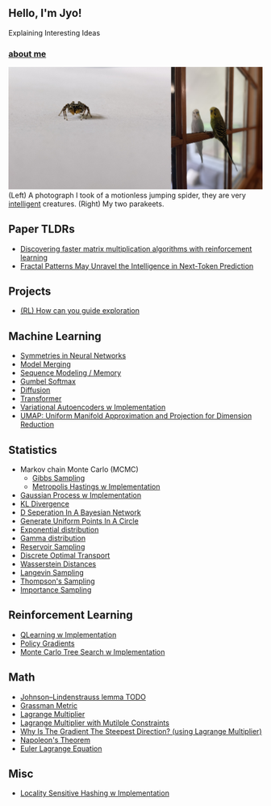 ## Hello, I'm Jyo! 
Explaining Interesting Ideas
### [about me](https://jyopari.github.io/aboutMe)
<img src="imgonline-com-ua-twotoone-McqeirtoVx.jpg" alt="drawing" width="850"/> \
(Left) A photograph I took of a motionless jumping spider, they are very [intelligent](https://www.nationalgeographic.com/news/2016/01/160121-jumping-spiders-animals-science/) creatures. (Right) My two parakeets. 
## Paper TLDRs
+ [Discovering faster matrix multiplication
algorithms with reinforcement learning](https://jyopari.github.io/paper_tldf/Matmul%20algo.pdf)
+ [Fractal Patterns May Unravel the Intelligence in Next-Token Prediction](https://jyopari.github.io/FractalLLMs.html)

## Projects 
+ [(RL) How can you guide exploration](https://jyopari.github.io/guided_exploration)

## Machine Learning
+ [Symmetries in Neural Networks](https://jyopari.github.io/Symmetries.html)
+ [Model Merging](https://jyopari.github.io/Merging.html)
+ [Sequence Modeling / Memory](https://jyopari.github.io/seqmodeling)
+ [Gumbel Softmax](https://jyopari.github.io/gumbel.html)
+ [Diffusion](https://jyopari.github.io/Diffusion)
+ [Transformer](https://jyopari.github.io/Transformer)
+ [Variational Autoencoders w Implementation](https://jyopari.github.io/VAE)
+ [UMAP: Uniform Manifold Approximation and Projection for Dimension Reduction](https://jyopari.github.io/umap)

## Statistics
+ Markov chain Monte Carlo (MCMC)
  - [Gibbs Sampling](https://jyopari.github.io/Gibbs)
  - [Metropolis Hastings  w Implementation](https://jyopari.github.io/MetropolisHastings)
+ [Gaussian Process w Implementation](https://jyopari.github.io/GaussianProcess)
+ [KL Divergence](https://jyopari.github.io/KL)
+ [D Seperation In A Bayesian Network](https://jyopari.github.io/DSeperation)
+ [Generate Uniform Points In A Circle](https://jyopari.github.io/randomCirc)
+ [Exponential distribution](https://jyopari.github.io/exponentialDist)
+ [Gamma distribution](https://jyopari.github.io/Gamma)
+ [Reservoir Sampling](https://jyopari.github.io/reservoir)
+ [Discrete Optimal Transport](https://jyopari.github.io/DiscreteOT.html)
+ [Wasserstein Distances](https://jyopari.github.io/Wasserstein.html)
+ [Langevin Sampling](https://jyopari.github.io/Langevin.html)
+ [Thompson's Sampling](https://jyopari.github.io/thompson.html)
+ [Importance Sampling](https://jyopari.github.io/ImportanceSampling.html)

## Reinforcement Learning
+ [QLearning w Implementation](https://jyopari.github.io/QLearning) 
+ [Policy Gradients](https://jyopari.github.io/Policy)
+ [Monte Carlo Tree Search w Implementation](https://jyopari.github.io/MCTS)

## Math
+ [Johnson–Lindenstrauss lemma TODO]()
+ [Grassman Metric]((https://jyopari.github.io/grassman))
+ [Lagrange Multiplier](https://jyopari.github.io/Lagrange)
+ [Lagrange Multiplier with Mutilple Constraints](https://jyopari.github.io/Lagrange2.html)
+ [Why Is The Gradient The Steepest Direction? (using Lagrange Multiplier)](https://jyopari.github.io/Gradient)
+ [Napoleon's Theorem](https://jyopari.github.io/NapoleonTriangle)
+ [Euler Lagrange Equation](https://jyopari.github.io/EulerLagrange)

## Misc
+ [Locality Sensitive Hashing w Implementation](https://jyopari.github.io/LSH)
